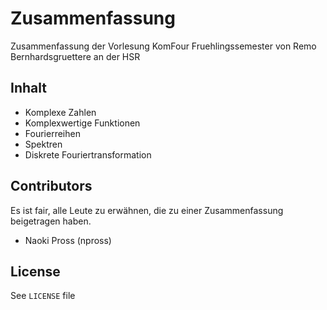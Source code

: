 # <Module> Zusammenfassung
Zusammenfassung der Vorlesung KomFour Fruehlingssemester von Remo Bernhardsgruettere an der HSR

## Inhalt

- Komplexe Zahlen
- Komplexwertige Funktionen
- Fourierreihen
- Spektren
- Diskrete Fouriertransformation

## Contributors

Es ist fair, alle Leute zu erwähnen, die zu einer Zusammenfassung beigetragen haben.

- Naoki Pross (npross)

## License
See `LICENSE` file
